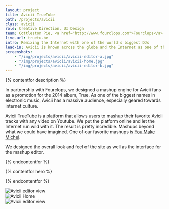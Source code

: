 ```yaml
---
layout: project
title: Avicii TrueTube
path: /projects/avicii
class: avicii
role: Creative Direction, UI Design
team: Cottleston Pie, <a href="http://www.fourclops.com">Fourclops</a>
live-url: truetu.be
intro: Remixing the Internet with one of the world's biggest DJs
lead-in: Avicii is known across the globe and the Internet as one of the most influential DJs today.
screenshots: 
	- "/img/projects/avicii/avicii-editor-a.jpg"
	- "/img/projects/avicii/avicii-home.jpg"
	- "/img/projects/avicii/avicii-editor-b.jpg"
---
```

{% contentfor description %}
	
<p>In partnership with Fourclops, we designed a mashup engine for Avicii fans as a promotion for the 2014 album, True. As one of the biggest names in electronic music, Avicii has a massive audience, especially geared towards internet culture. </p>

<p>Avicii TrueTube is a platform that allows users to mashup their favorite Avicii tracks with any video on Youtube. We put the platform online and let the Internet run wild with it. The result is pretty incredible. Mashups beyond what we could have imagined. One of our favorite mashups is <a href="http://truetu.be/#watch/eNV01h4OBQ">You Make Michel</a>.</p>

<p>We designed the overall look and feel of the site as well as the interface for the mashup editor.</p>

{% endcontentfor %}

{% contentfor hero %}
			<div class="project-example ipad">
				<div class="screen-wrap">
					<img src="/img/projects/avicii/avicii-home.jpg" alt="" />
				</div>
			</div>
{% endcontentfor %}

<section class="project-expanded tri-screen">
	<div class="container">
		<div class="screen screen-1">
			<img src="/img/projects/avicii/avicii-editor-a.jpg" alt="Avicii editor view" />
		</div>
		<div class="screen screen-2">
			<img src="/img/projects/avicii/avicii-home.jpg" alt="Avicii Home" />
		</div>
		<div class="screen screen-3">
			<img src="/img/projects/avicii/avicii-editor-b.jpg" alt="Avicii editor view" />
		</div>
	</div>
</section>